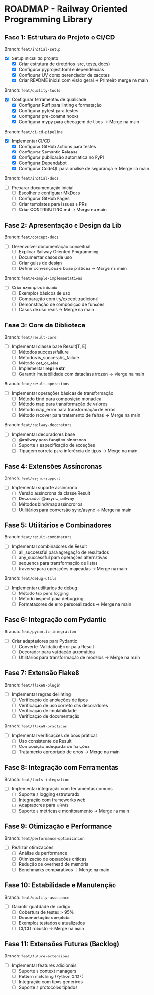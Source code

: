 # ROADMAP - Railway Oriented Programming Library

## Fase 1: Estrutura do Projeto e CI/CD
Branch: `feat/initial-setup`
- [x] Setup inicial do projeto
  - [x] Criar estrutura de diretórios (src, tests, docs)
  - [x] Configurar pyproject.toml e dependências
  - [x] Configurar UV como gerenciador de pacotes
  - [x] Criar README inicial com visão geral
→ Primeiro merge na main

Branch: `feat/quality-tools`
- [x] Configurar ferramentas de qualidade
  - [x] Configurar Ruff para linting e formatação
  - [x] Configurar pytest para testes
  - [x] Configurar pre-commit hooks
  - [x] Configurar mypy para checagem de tipos
→ Merge na main

Branch: `feat/ci-cd-pipeline`
- [x] Implementar CI/CD
  - [x] Configurar GitHub Actions para testes
  - [x] Configurar Semantic Release
  - [x] Configurar publicação automática no PyPI
  - [x] Configurar Dependabot
  - [x] Configurar CodeQL para análise de segurança
→ Merge na main

Branch: `feat/initial-docs`
- [ ] Preparar documentação inicial
  - [ ] Escolher e configurar MkDocs
  - [ ] Configurar GitHub Pages
  - [ ] Criar templates para Issues e PRs
  - [ ] Criar CONTRIBUTING.md
→ Merge na main

## Fase 2: Apresentação e Design da Lib
Branch: `feat/concept-docs`
- [ ] Desenvolver documentação conceitual
  - [ ] Explicar Railway Oriented Programming
  - [ ] Documentar casos de uso
  - [ ] Criar guias de design
  - [ ] Definir convenções e boas práticas
→ Merge na main

Branch: `feat/example-implementations`
- [ ] Criar exemplos iniciais
  - [ ] Exemplos básicos de uso
  - [ ] Comparação com try/except tradicional
  - [ ] Demonstração de composição de funções
  - [ ] Casos de uso reais
→ Merge na main

## Fase 3: Core da Biblioteca
Branch: `feat/result-core`
- [ ] Implementar classe base Result[T, E]
  - [ ] Métodos success/failure
  - [ ] Métodos is_success/is_failure
  - [ ] Método get_or_else
  - [ ] Implementar __repr__ e __str__
  - [ ] Garantir imutabilidade com dataclass frozen
→ Merge na main

Branch: `feat/result-operations`
- [ ] Implementar operações básicas de transformação
  - [ ] Método bind para composição monádica
  - [ ] Método map para transformação de valores
  - [ ] Método map_error para transformação de erros
  - [ ] Método recover para tratamento de falhas
→ Merge na main

Branch: `feat/railway-decorators`
- [ ] Implementar decoradores base
  - [ ] @railway para funções síncronas
  - [ ] Suporte a especificação de exceções
  - [ ] Tipagem correta para inferência de tipos
→ Merge na main

## Fase 4: Extensões Assíncronas
Branch: `feat/async-support`
- [ ] Implementar suporte assíncrono
  - [ ] Versão assíncrona da classe Result
  - [ ] Decorador @async_railway
  - [ ] Métodos bind/map assíncronos
  - [ ] Utilitários para conversão sync/async
→ Merge na main

## Fase 5: Utilitários e Combinadores
Branch: `feat/result-combinators`
- [ ] Implementar combinadores de Result
  - [ ] all_successful para agregação de resultados
  - [ ] any_successful para operações alternativas
  - [ ] sequence para transformação de listas
  - [ ] traverse para operações mapeadas
→ Merge na main

Branch: `feat/debug-utils`
- [ ] Implementar utilitários de debug
  - [ ] Método tap para logging
  - [ ] Método inspect para debugging
  - [ ] Formatadores de erro personalizados
→ Merge na main

## Fase 6: Integração com Pydantic
Branch: `feat/pydantic-integration`
- [ ] Criar adaptadores para Pydantic
  - [ ] Converter ValidationError para Result
  - [ ] Decorador para validação automática
  - [ ] Utilitários para transformação de modelos
→ Merge na main

## Fase 7: Extensão Flake8
Branch: `feat/flake8-plugin`
- [ ] Implementar regras de linting
  - [ ] Verificação de anotações de tipos
  - [ ] Verificação de uso correto dos decoradores
  - [ ] Verificação de imutabilidade
  - [ ] Verificação de documentação

Branch: `feat/flake8-practices`
- [ ] Implementar verificações de boas práticas
  - [ ] Uso consistente de Result
  - [ ] Composição adequada de funções
  - [ ] Tratamento apropriado de erros
→ Merge na main

## Fase 8: Integração com Ferramentas
Branch: `feat/tools-integration`
- [ ] Implementar integração com ferramentas comuns
  - [ ] Suporte a logging estruturado
  - [ ] Integração com frameworks web
  - [ ] Adaptadores para ORMs
  - [ ] Suporte a métricas e monitoramento
→ Merge na main

## Fase 9: Otimização e Performance
Branch: `feat/performance-optimization`
- [ ] Realizar otimizações
  - [ ] Análise de performance
  - [ ] Otimização de operações críticas
  - [ ] Redução de overhead de memória
  - [ ] Benchmarks comparativos
→ Merge na main

## Fase 10: Estabilidade e Manutenção
Branch: `feat/quality-assurance`
- [ ] Garantir qualidade de código
  - [ ] Cobertura de testes > 95%
  - [ ] Documentação completa
  - [ ] Exemplos testados e atualizados
  - [ ] CI/CD robusto
→ Merge na main

## Fase 11: Extensões Futuras (Backlog)
Branch: `feat/future-extensions`
- [ ] Implementar features adicionais
  - [ ] Suporte a context managers
  - [ ] Pattern matching (Python 3.10+)
  - [ ] Integração com tipos genéricos
  - [ ] Suporte a protocolos tipados
